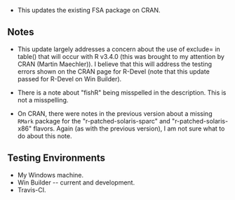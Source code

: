 * This updates the existing FSA package on CRAN.

## Notes
* This update largely addresses a concern about the use of exclude= in table() that will occur with R v3.4.0 (this was brought to my attention by CRAN (Martin Maechler)).  I believe that this will address the testing errors shown on the CRAN page for R-Devel (note that this update passed for R-Devel on Win Builder).

* There is a note about "fishR" being misspelled in the description.  This is not a misspelling.

* On CRAN, there were notes in the previous version about a missing `RMark` package for the "r-patched-solaris-sparc" and "r-patched-solaris-x86" flavors.  Again (as with the previous version), I am not sure what to do about this note.

## Testing Environments
* My Windows machine.
* Win Builder -- current and development.
* Travis-CI.